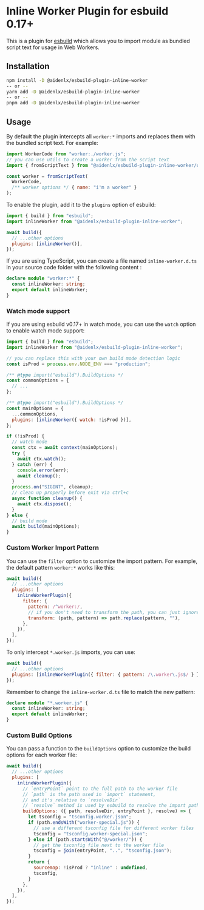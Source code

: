 # Inline Worker Plugin for esbuild 0.17+

This is a plugin for [esbuild](https://esbuild.github.io) which allows you to import module as bundled script text for usage in Web Workers.

## Installation

```sh
npm install -D @aidenlx/esbuild-plugin-inline-worker
-- or --
yarn add -D @aidenlx/esbuild-plugin-inline-worker
-- or --
pnpm add -D @aidenlx/esbuild-plugin-inline-worker
```

## Usage

By default the plugin intercepts all `worker:*` imports and replaces them with the bundled script text. For example:

```js
import WorkerCode from "worker:./worker.js";
// you can use utils to create a worker from the script text
import { fromScriptText } from "@aidenlx/esbuild-plugin-inline-worker/utils";

const worker = fromScriptText(
  WorkerCode,
  /** worker options */ { name: "i'm a worker" }
);
```

To enable the plugin, add it to the `plugins` option of esbuild:

```js
import { build } from "esbuild";
import inlineWorker from "@aidenlx/esbuild-plugin-inline-worker";

await build({
  // ...other options
  plugins: [inlineWorker()],
});
```

If you are using TypeScript, you can create a file named `inline-worker.d.ts` in your source code folder with the following content :

```ts
declare module "worker:*" {
  const inlineWorker: string;
  export default inlineWorker;
}
```

### Watch mode support

If you are using esbuild v0.17+ in watch mode, you can use the `watch` option to enable watch mode support:

```js
import { build } from "esbuild";
import inlineWorker from "@aidenlx/esbuild-plugin-inline-worker";

// you can replace this with your own build mode detection logic
const isProd = process.env.NODE_ENV === "production";

/** @type import("esbuild").BuildOptions */
const commonOptions = {
  // ...
};

/** @type import("esbuild").BuildOptions */
const mainOptions = {
  ...commonOptions,
  plugins: [inlineWorker({ watch: !isProd })],
};

if (!isProd) {
  // watch mode
  const ctx = await context(mainOptions);
  try {
    await ctx.watch();
  } catch (err) {
    console.error(err);
    await cleanup();
  }
  process.on("SIGINT", cleanup);
  // clean up properly before exit via ctrl+c
  async function cleanup() {
    await ctx.dispose();
  }
} else {
  // build mode
  await build(mainOptions);
}
```

### Custom Worker Import Pattern

You can use the `filter` option to customize the import pattern. For example, the default pattern `worker:*` works like this:

```js
await build({
  // ...other options
  plugins: [
    inlineWorkerPlugin({
      filter: {
        pattern: /^worker:/,
        // if you don't need to transform the path, you can just ignore this option
        transform: (path, pattern) => path.replace(pattern, ""),
      },
    }),
  ],
});
```

To only intercept `*.worker.js` imports, you can use:

```js
await build({
  // ...other options
  plugins: [inlineWorkerPlugin({ filter: { pattern: /\.worker\.js$/ } })],
});
```

Remember to change the `inline-worker.d.ts` file to match the new pattern:

```ts
declare module "*.worker.js" {
  const inlineWorker: string;
  export default inlineWorker;
}
```

### Custom Build Options

You can pass a function to the `buildOptions` option to customize the build options for each worker file:

```js
await build({
  // ...other options
  plugins: [
    inlineWorkerPlugin({
      // `entryPoint` point to the full path to the worker file
      // `path` is the path used in `import` statement, 
      // and it's relative to `resolveDir`
      // `resolve` method is used by esbuild to resolve the import paths
      buildOptions: ({ path, resolveDir, entryPoint }, resolve) => {
        let tsconfig = "tsconfig.worker.json";
        if (path.endsWith("worker-special.js")) {
          // use a different tsconfig file for different worker files
          tsconfig = "tsconfig.worker-special.json";
        } else if (path.startsWith("@/worker/")) {
          // get the tsconfig file next to the worker file
          tsconfig = join(entryPoint, "..", "tsconfig.json");
        }
        return {
          sourcemap: !isProd ? "inline" : undefined,
          tsconfig,
        }
      },
    }),
  ],
});
```
